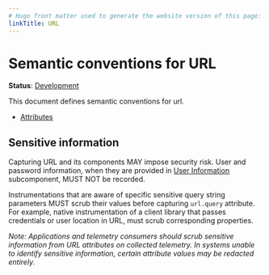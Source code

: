 ```yaml
---
# Hugo front matter used to generate the website version of this page:
linkTitle: URL
---
```


# Semantic conventions for URL

**Status**: [Development][DocumentStatus]

This document defines semantic conventions for url.

* [Attributes](../registry/attributes/url.md)

## Sensitive information

Capturing URL and its components MAY impose security risk. User and password information, when they are provided in [User Information](https://datatracker.ietf.org/doc/html/rfc3986#section-3.2.1) subcomponent, MUST NOT be recorded.

Instrumentations that are aware of specific sensitive query string parameters MUST scrub their values before capturing `url.query` attribute. For example, native instrumentation of a client library that passes credentials or user location in URL, must scrub corresponding properties.

_Note: Applications and telemetry consumers should scrub sensitive information from URL attributes on collected telemetry. In systems unable to identify sensitive information, certain attribute values may be redacted entirely._

[DocumentStatus]: https://opentelemetry.io/docs/specs/otel/document-status
